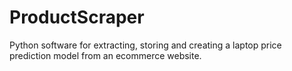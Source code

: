 # ProductScraper
Python software for extracting, storing and creating a laptop price prediction model from an ecommerce website.
